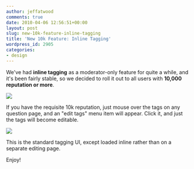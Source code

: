 ```yaml
---
author: jeffatwood
comments: true
date: 2010-04-06 12:56:51+00:00
layout: post
slug: new-10k-feature-inline-tagging
title: 'New 10k Feature: Inline Tagging'
wordpress_id: 2905
categories:
- design
---
```



We've had **inline tagging** as a moderator-only feature for quite a while, and it's been fairly stable, so we decided to roll it out to all users with **10,000 reputation or more**.



![](http://blog.stackoverflow.com/wp-content/uploads/inline-tagging.png)



If you have the requisite 10k reputation, just mouse over the tags on any question page, and an "edit tags" menu item will appear. Click it, and just the tags will become editable.



![](http://blog.stackoverflow.com/wp-content/uploads/inline-tagging-2.png)



This is the standard tagging UI, except loaded inline rather than on a separate editing page.



Enjoy!

